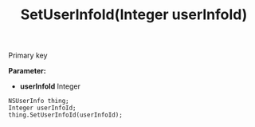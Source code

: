 ﻿---
uid: crmscript_ref_NSUserInfo_SetUserInfoId
title: SetUserInfoId(Integer userInfoId)
intellisense: NSUserInfo.SetUserInfoId
keywords: NSUserInfo, GetUserInfoId
so.topic: reference
---

Primary key

**Parameter:** 
 - **userInfoId** Integer

```crmscript
NSUserInfo thing;
Integer userInfoId;
thing.SetUserInfoId(userInfoId);
```

